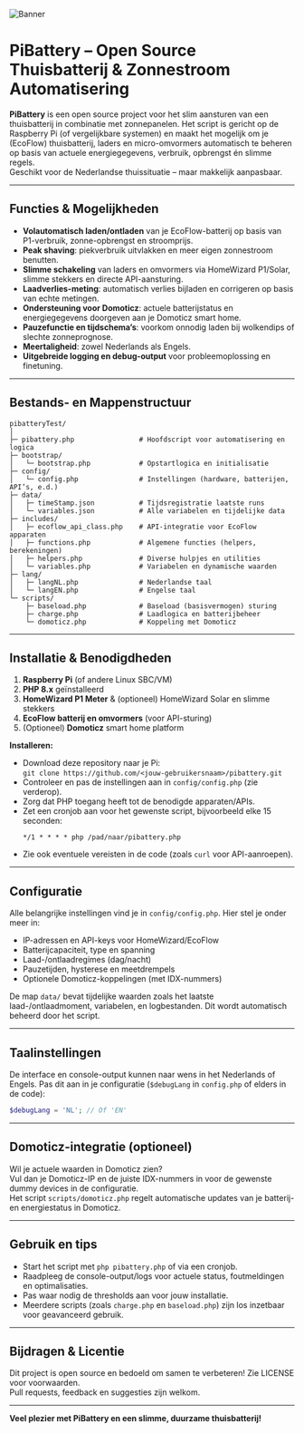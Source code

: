 ![Banner](https://github.com/user-attachments/assets/143c1ac7-f58b-4016-88dd-2aac3e8cd6f2)
# PiBattery – Open Source Thuisbatterij & Zonnestroom Automatisering

**PiBattery** is een open source project voor het slim aansturen van een thuisbatterij in combinatie met zonnepanelen. Het script is gericht op de Raspberry Pi (of vergelijkbare systemen) en maakt het mogelijk om je (EcoFlow) thuisbatterij, laders en micro-omvormers automatisch te beheren op basis van actuele energiegegevens, verbruik, opbrengst én slimme regels.  
Geschikt voor de Nederlandse thuissituatie – maar makkelijk aanpasbaar.

---

## Functies & Mogelijkheden

- **Volautomatisch laden/ontladen** van je EcoFlow-batterij op basis van P1-verbruik, zonne-opbrengst en stroomprijs.
- **Peak shaving**: piekverbruik uitvlakken en meer eigen zonnestroom benutten.
- **Slimme schakeling** van laders en omvormers via HomeWizard P1/Solar, slimme stekkers en directe API-aansturing.
- **Laadverlies-meting**: automatisch verlies bijladen en corrigeren op basis van echte metingen.
- **Ondersteuning voor Domoticz**: actuele batterijstatus en energiegegevens doorgeven aan je Domoticz smart home.
- **Pauzefunctie en tijdschema’s**: voorkom onnodig laden bij wolkendips of slechte zonneprognose.
- **Meertaligheid**: zowel Nederlands als Engels.
- **Uitgebreide logging en debug-output** voor probleemoplossing en finetuning.

---

## Bestands- en Mappenstructuur

```
pibatteryTest/
│
├─ pibattery.php                # Hoofdscript voor automatisering en logica
├─ bootstrap/
│   └─ bootstrap.php            # Opstartlogica en initialisatie
├─ config/
│   └─ config.php               # Instellingen (hardware, batterijen, API’s, e.d.)
├─ data/
│   ├─ timeStamp.json           # Tijdsregistratie laatste runs
│   └─ variables.json           # Alle variabelen en tijdelijke data
├─ includes/
│   ├─ ecoflow_api_class.php    # API-integratie voor EcoFlow apparaten
│   ├─ functions.php            # Algemene functies (helpers, berekeningen)
│   ├─ helpers.php              # Diverse hulpjes en utilities
│   └─ variables.php            # Variabelen en dynamische waarden
├─ lang/
│   ├─ langNL.php               # Nederlandse taal
│   └─ langEN.php               # Engelse taal
└─ scripts/
    ├─ baseload.php             # Baseload (basisvermogen) sturing
    ├─ charge.php               # Laadlogica en batterijbeheer
    └─ domoticz.php             # Koppeling met Domoticz
```

---

## Installatie & Benodigdheden

1. **Raspberry Pi** (of andere Linux SBC/VM)
2. **PHP 8.x** geïnstalleerd  
3. **HomeWizard P1 Meter** & (optioneel) HomeWizard Solar en slimme stekkers  
4. **EcoFlow batterij en omvormers** (voor API-sturing)  
5. (Optioneel) **Domoticz** smart home platform

**Installeren:**
- Download deze repository naar je Pi:  
  `git clone https://github.com/<jouw-gebruikersnaam>/pibattery.git`
- Controleer en pas de instellingen aan in `config/config.php` (zie verderop).
- Zorg dat PHP toegang heeft tot de benodigde apparaten/APIs.
- Zet een cronjob aan voor het gewenste script, bijvoorbeeld elke 15 seconden:
  ```
  */1 * * * * php /pad/naar/pibattery.php
  ```
- Zie ook eventuele vereisten in de code (zoals `curl` voor API-aanroepen).

---

## Configuratie

Alle belangrijke instellingen vind je in `config/config.php`. Hier stel je onder meer in:
- IP-adressen en API-keys voor HomeWizard/EcoFlow
- Batterijcapaciteit, type en spanning
- Laad-/ontlaadregimes (dag/nacht)
- Pauzetijden, hysterese en meetdrempels
- Optionele Domoticz-koppelingen (met IDX-nummers)

De map `data/` bevat tijdelijke waarden zoals het laatste laad-/ontlaadmoment, variabelen, en logbestanden. Dit wordt automatisch beheerd door het script.

---

## Taalinstellingen

De interface en console-output kunnen naar wens in het Nederlands of Engels. Pas dit aan in je configuratie (`$debugLang` in `config.php` of elders in de code):

```php
$debugLang = 'NL'; // Of 'EN'
```

---

## Domoticz-integratie (optioneel)

Wil je actuele waarden in Domoticz zien?  
Vul dan je Domoticz-IP en de juiste IDX-nummers in voor de gewenste dummy devices in de configuratie.  
Het script `scripts/domoticz.php` regelt automatische updates van je batterij- en energiestatus in Domoticz.

---

## Gebruik en tips

- Start het script met `php pibattery.php` of via een cronjob.
- Raadpleeg de console-output/logs voor actuele status, foutmeldingen en optimalisaties.
- Pas waar nodig de thresholds aan voor jouw installatie.
- Meerdere scripts (zoals `charge.php` en `baseload.php`) zijn los inzetbaar voor geavanceerd gebruik.

---

## Bijdragen & Licentie

Dit project is open source en bedoeld om samen te verbeteren! Zie LICENSE voor voorwaarden.  
Pull requests, feedback en suggesties zijn welkom.

---

**Veel plezier met PiBattery en een slimme, duurzame thuisbatterij!**
